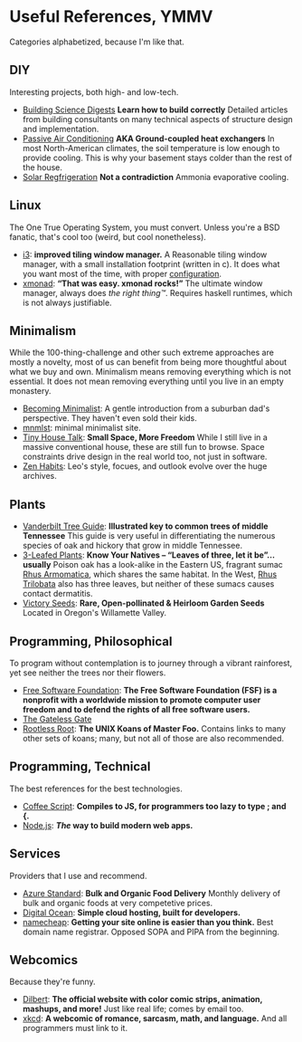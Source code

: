 # Useful References, YMMV #

Categories alphabetized, because I'm like that.


## DIY ##

Interesting projects, both high- and low-tech.

* [Building Science Digests](http://www.buildingscience.com/doctypes/digests) **Learn how to build correctly**
Detailed articles from building consultants on many technical aspects of structure design and implementation.
* [Passive Air Conditioning](http://mb-soft.com/solar/saving.html) **AKA Ground-coupled heat exchangers**
In most North-American climates, the soil temperature is low enough to provide cooling.
This is why your basement stays colder than the rest of the house.
* [Solar Regfrigeration](http://www.free-energy-info.com/P13.pdf) **Not a contradiction**
Ammonia evaporative cooling.


## Linux ##

The One True Operating System, you must convert. Unless you're a BSD fanatic, that's cool too (weird, but cool nonetheless).

* [i3](http://i3wm.org/): **improved tiling window manager.**
A Reasonable tiling window manager, with a small installation footprint (written in c).
It does what you want most of the time, with proper [configuration](https://github.com/dulrich/scripts/blob/master/i3/config).
* [xmonad](http://xmonad.org/): **“That was easy. xmonad rocks!”**
The ultimate window manager, always does *the right thing&trade;*.
Requires haskell runtimes, which is not always justifiable.


## Minimalism ##

While the 100-thing-challenge and other such extreme approaches are mostly a novelty, most of us can benefit from being more thoughtful about what we buy and own.
Minimalism means removing everything which is not essential. It does not mean removing everything until you live in an empty monastery.

* [Becoming Minimalist](http://www.becomingminimalist.com/becoming-minimalist-start-here/): A gentle introduction from a suburban dad's perspective. They haven't even sold their kids.
* [mnmlst](http://mnmlist.com/): minimal minimalist site.
* [Tiny House Talk](http://tinyhousetalk.com/): **Small Space, More Freedom**
While I still live in a massive conventional house, these are still fun to browse.
Space constraints drive design in the real world too, not just in software.
* [Zen Habits](http://zenhabits.net/start/): Leo's style, focues, and outlook evolve over the huge archives.


## Plants ##

* [Vanderbilt Tree Guide](http://bioimages.vanderbilt.edu/tree-key/index.htm): **Illustrated key to common trees of middle Tennessee**
This guide is very useful in differentiating the numerous species of oak and hickory that grow in middle Tennessee.
* [3-Leafed Plants](http://anps.org/2014/06/10/know-your-natives-leaves-of-three-let-it-be-usually/): **Know Your Natives – “Leaves of three, let it be”…usually**
Poison oak has a look-alike in the Eastern US, fragrant sumac [Rhus Armomatica](http://plants.usda.gov/core/profile?symbol=rhar4), which shares the same habitat.
In the West, [Rhus Trilobata](http://plants.usda.gov/core/profile?symbol=RHTR) also has three leaves, but neither of these sumacs causes contact dermatitis.
* [Victory Seeds](http://www.victoryseeds.com/): **Rare, Open-pollinated & Heirloom Garden Seeds**
Located in Oregon's Willamette Valley.


## Programming, Philosophical ##

To program without contemplation is to journey through a vibrant rainforest, yet see neither the trees nor their flowers.

* [Free Software Foundation](http://www.fsf.org/): **The Free Software Foundation (FSF) is a nonprofit with a worldwide mission to promote computer user freedom and to defend the rights of all free software users.**
* [The Gateless Gate](http://www.ibiblio.org/zen/cgi-bin/koan-index.pl)
* [Rootless Root](http://catb.org/esr/writings/unix-koans/introduction.html): **The UNIX Koans of Master Foo.**
Contains links to many other sets of koans; many, but not all of those are also recommended.


## Programming, Technical ##

The best references for the best technologies.

* [Coffee Script](http://coffeescript.org/): **Compiles to JS, for programmers too lazy to type ; and {.**
* [Node.js](http://nodejs.org/): **_The_ way to build modern web apps.**


## Services ##

Providers that I use and recommend.

* [Azure Standard](https://www.azurestandard.com/): **Bulk and Organic Food Delivery**
Monthly delivery of bulk and organic foods at very competetive prices.
* [Digital Ocean](https://www.digitalocean.com/): **Simple cloud hosting, built for developers.**
* [namecheap](https://www.namecheap.com/): **Getting your site online is easier than you think.**
Best domain name registrar. Opposed SOPA and PIPA from the beginning.


## Webcomics ##

Because they're funny.

* [Dilbert](http://www.dilbert.com): **The official website with color comic strips, animation, mashups, and more!**
Just like real life; comes by email too.
* [xkcd](http://www.xkcd.com): **A webcomic of romance, sarcasm, math, and language.**
And all programmers must link to it.

